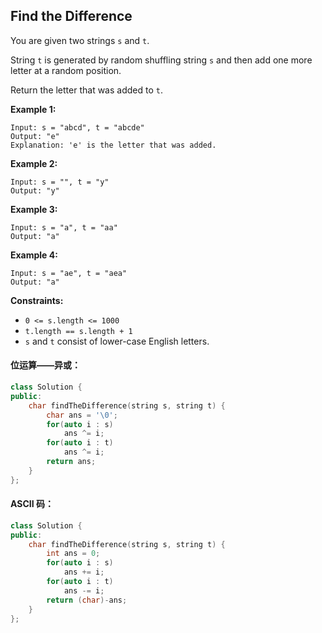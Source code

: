## Find the Difference

You are given two strings `s` and `t`.

String `t` is generated by random shuffling string `s` and then add one more letter at a random position.

Return the letter that was added to `t`.

**Example 1:**

```
Input: s = "abcd", t = "abcde"
Output: "e"
Explanation: 'e' is the letter that was added.
```

**Example 2:**

```
Input: s = "", t = "y"
Output: "y"
```

**Example 3:**

```
Input: s = "a", t = "aa"
Output: "a"
```

**Example 4:**

```
Input: s = "ae", t = "aea"
Output: "a"
```

**Constraints:**

- `0 <= s.length <= 1000`
- `t.length == s.length + 1`
- `s` and `t` consist of lower-case English letters.

#### 位运算——异或：

```c++
class Solution {
public:
    char findTheDifference(string s, string t) {
        char ans = '\0';
        for(auto i : s)
            ans ^= i;
        for(auto i : t)
            ans ^= i;
        return ans;
    }
};
```

#### ASCII 码：

```c++
class Solution {
public:
    char findTheDifference(string s, string t) {
        int ans = 0;
        for(auto i : s)
            ans += i;
        for(auto i : t)
            ans -= i;
        return (char)-ans;
    }
};
```

